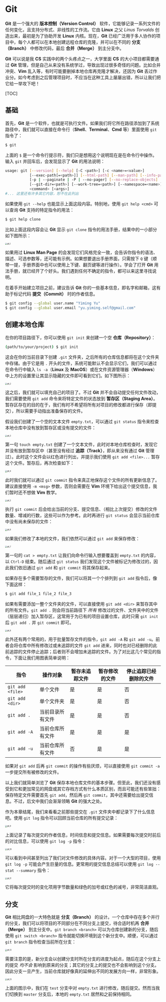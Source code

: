 # Git

**Git** 是一个强大的 **版本控制（Version Control）** 软件，它能够记录一系列文件的任何变化，且支持分布式、非线性的工作流。它由 **Linux** 之父 *Linus Torvalds* 创造出来，最初是为了协助开发 **Linux** 内核。现在，**Git** 已经广泛用于多人协作的项目中，每个人都可以在本地创建远程仓库的克隆，并可以在不同的 **分支（Branch）** 中修改代码，最后 **合并（Merge）** 到主分支中。

**Git** 可以说是我 **CS** 实践中的两个头疼点之一，大学里面 **CS** 的大小项目都需要通过 **Git** 管理，但是自己从来没有系统学过，导致出现过很多奇怪的问题。比如合并冲突、**Vim** 乱入等，有时可能要删掉本地仓库再克隆才解决，还因为 **Git** 丢过作业分。如今考虑到之后管理项目时，不应当在这种工具上屡屡出错，所以让我们把它给一举攻下吧！

[TOC]

## 基础

首先，**Git** 是一个软件，也就是可执行文件。如果我们将它所在路径添加到了系统路径中，我们就可以直接在命令行（**Shell**、**Terminal**、**Cmd** 等）里面使用 `git` 指令了：

```bash
$ git
```

上面的 `$` 是一个命令行提示符，我们只是想用这个说明现在是在命令行中操作。输入 `git` 并回车后，会发现显示了 **Git** 的用法说明：

```bash
usage: git [--version] [--help] [-C <path>] [-c <name>=<value>]
           [--exec-path[=<path>]] [--html-path] [--man-path] [--info-path]
           [-p | --paginate | -P | --no-pager] [--no-replace-objects] [--bare]
           [--git-dir=<path>] [--work-tree=<path>] [--namespace=<name>]
           <command> [<args>]
#... 这里还有许多其它内容，恕不在此列出
```

如果使用 `git --help` 也能显示上面这段内容。特别地，使用 `git help <cmd>` 可以查询 **Git** 支持的特定指令的用法：

```bash
$ git help clone
```

比如上面这段内容会让 **Git** 显示 `git clone` 指令的用法手册，结果中的一小部分如下图所示：

<img src="graphs/git_1.png" alt="git_1" style="zoom:40%;" />

如果用过 **Linux Man Page** 的会发现它们风格完全一致，会告诉你指令的语法、描述、可选参数等，还可能有示例。如果想要退出手册界面，只需按下 `Q` 键（顺带一提，手册界面中也可以使用上下键、翻页键等进行操作）。学会了打开 **Git** 用法手册，就已经开了个好头。我们遇到任何不确定的指令，都可以来这里寻找说明。

在着手开始建立项目之前，建议告诉 **Git** 你的一些基本信息，即名字和邮箱，这有助于标记代码 **提交（Commit）** 时的作者信息。

```bash
$ git config --global user.name "Yiming Yu"
$ git config --global user.email "yu.yiming.self@gmail.com"
```

## 创建本地仓库

在你的项目路径下，你可以使用 `git init` 来创建一个空 **仓库（Repository）**：

```bash
(path/to/your/project) $ git init
```

这会在你的当前目录下创建 `.git` 文件夹，之后所有的仓库信息都将在这个文件夹中存储。由于它是用 `.` 开头的文件，系统可能默认不会显示它们，我们可以通过在命令行中输入 `ls -a`（**Linux** 及 **MacOS**）或在文件资源管理器（**Windows**）中上方的设置里让其显示隐藏的文件即可看到它们。如下图所示：

<img src="graphs/git_2.png" alt="git_2" style="zoom:40%;" />

这之后，我们就可以填充自己的项目了。不过 **Git** 并不会自动提交任何文件改动，我们需要使用 `git add` 命令来将特定文件的状态放到 **暂存区（Staging Area）**。暂存区存在的目的在于，我们有时不希望将所有对项目的修改都进行保存（即提交），所以需要手动指出准备保存的文件。

假设我们创建了一个空的文本文件 `empty.txt`，可以通过 `git status` 指令来检查本地仓库中没有放到暂存区或没有提交的文件：

<img src="graphs/git_3.png" alt="git_3" style="zoom:40%;" />

第一句 `touch empty.txt` 创建了一个文本文件，此时对本地仓库检查时，发现它并没有放到暂存区中（甚至没有经过 **追踪（Track）**，即从来没有通过 **Git** 管理过）。此时这个文件会以红色进行列出，并提示我们使用 `git add <file>...` 暂存这个文件。暂存后，再次检查如下：

<img src="graphs/git_4.png" alt="git_4" style="zoom:40%;" />

此时我们就可以通过 `git commit` 指令来真正地保存这个文件的所有更新信息了。建议直接使用 `-m <msg>` 参数，否则会需要在 **Vim** 环境下给出这个提交信息，我们暂时还不想做 **Vim** 教学。

<img src="graphs/git_5.png" alt="git_5" style="zoom:40%;" />

执行 `git commit` 后会给出当前的分支、提交信息、（相比上次提交）修改的文件数量、增减的行数，这些可以作为参考。此时再进行 `git status` 会显示当前仓库中没有尚未保存的文件：

<img src="graphs/git_6.png" alt="git_6" style="zoom:40%;" />

如果我们修改了本地的文件，我们依然可以通过 `git add` 来保存修改：

<img src="graphs/git_7.png" alt="git_7" style="zoom:40%;" />

第一句的 `cat > empty.txt` 让我们向命令行输入想要覆盖到 `empty.txt` 的内容，以 `Ctrl-D` 结束。随后通过 `git status` 我们发现这个文件被标记为修改过的，因此我们依旧通过 `git add` 和 `git commit` 将其保存起来。

如果存在多个需要暂存的文件，我们可以将其一个个排列到 `git add` 指令后，像下面这样：

```bash
$ git add file_1 file_2 file_3
```

如果有需要添加一整个文件夹的文件，可以直接使用 `git add <dir>` 来暂存其中的所有文件。`git add .` 则会将当前路径下 *所有* 修改过的文件、文件夹中的文件（层层递归）加入暂存区，这常用于为已有的项目设置仓库，此时只需 `git init` 后 `git add .` 并 `git commit` 即可。

<img src="graphs/git_8.png" alt="git_8" style="zoom:40%;" />

此外还有两个常用的，用于批量暂存文件的指令，`git add -A` 和 `git add -u`。前者会将仓库中所有修改过或未追踪的文件 `git add` 进来，同时也对已经删除的此前追踪的文件停止追踪；后者则不会增加未追踪的文件。为了对比这几个常见的指令，下面让我们用图表简单说明：

| 指令             | 操作对象         | 暂存未追踪文件 | 暂存修改的文件 | 停止追踪已经删除的文件 |
| ---------------- | ---------------- | -------------- | -------------- | ---------------------- |
| `git add <file>` | 单个文件         | 是             | 是             | 否                     |
| `git add <dir>`  | 单个文件夹       | 是             | 是             | 否                     |
| `git add .`      | 当前目录所有文件 | 是             | 是             | 否                     |
| `git add -A`     | 当前仓库所有文件 | 是             | 是             | 是                     |
| `git add -u`     | 当前仓库所有文件 | 否             | 是             | 是                     |

如果对 `git add` 后再 `git commit` 的操作有些厌烦，可以直接使用 `git commit -a` 一步提交所有被修改的文件。

以上我们就简单浏览了 **Git** 保存本地仓库文件的基本步骤。但至此，我们还没有感受到它和更加常见的网盘或其它存档方式有什么本质区别，而且可能还有些笨拙：保存特定文件需要首先 `git add`，然后再 `git commit`，其中还需要给出提交信息。不过，后文中我们会渐渐领略 **Git** 的强大之处。

作为本章结尾，我们来看看之前那些提交在 `.git` 文件夹中都记录下了什么信息吧。使用 `git log` 指令可以回顾当前仓库的所有提交记录：

<img src="graphs/git_9.png" alt="git_9" style="zoom:40%;" />

上面记录了每次提交的作者信息，时间信息和提交信息。如果需要每次提交时前后的对比信息，可以使用 `git log -p` 指令：

<img src="graphs/git_10.png" alt="git_10" style="zoom:40%;" />

可以看到中间甚至列出了我们对文件修改的具体内容。对于一个大型的项目，使用 `git log -p` 可能会产生巨量的信息。更常用的提交信息总结可以使用 `git log --stat --summary` 指令：

<img src="graphs/git_11.png" alt="git_11" style="zoom:40%;" />

它将每次提交时的变化项用字节数量和绿色的加号或红色的减号，非常简洁直观。

## 分支

**Git** 相比网盘的一大特色就是 **分支（Branch）** 的设计。一个仓库中存在多个并行的分支，我们可以将项目的不同部分在不同分支上提交，待合适时机再 **合并（Merge）** 到主分支中。`git branch <branch>` 可以为仓库创建新的分支，随后使用 `git switch <branch>` 指令就能切换环境到这个新分支中。顺便，可以通过 `git branch` 指令检查当前所在分支：

<img src="graphs/git_12.png" alt="git_12" style="zoom:40%;" />

需要注意的是，新分支会以创建分支时所在分支的进度为起点，随后在这个分支上的提交 *均不会* 影响到原来的分支；其它的分支上的提交也不会影响到这个分支。因此分支一旦产生，当前仓库就好像真的延伸出不同的发展方向一样，非常形象。

<img src="graphs/git_13.png" alt="git_13" style="zoom:40%;" />

上面的图示中，我们在 `test` 分支中对 `empty.txt` 进行修改，随后提交。然而当我们切换到 `master` 分支后，本地的 `empty.txt` 居然和之前保持相同。
